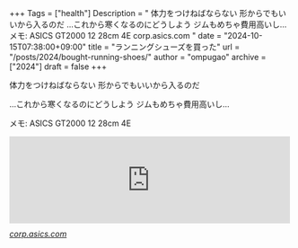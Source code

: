 +++
Tags = ["health"]
Description = " 体力をつけねばならない  形からでもいいから入るのだ  …これから寒くなるのにどうしよう  ジムもめちゃ費用高いし…  メモ: ASICS GT2000 12 28cm 4E  corp.asics.com "
date = "2024-10-15T07:38:00+09:00"
title = "ランニングシューズを買った"
url = "/posts/2024/bought-running-shoes/"
author = "ompugao"
archive = ["2024"]
draft = false
+++

<body>
<p>体力をつけねばならない  形からでもいいから入るのだ</p>

<p>…これから寒くなるのにどうしよう  ジムもめちゃ費用高いし…</p>

<p>メモ: ASICS GT2000 12 28cm 4E</p>

<p><iframe src="https://hatenablog-parts.com/embed?url=https%3A%2F%2Fcorp.asics.com%2Fjp%2Fpress%2Farticle%2F2023-09-21" title="株式会社アシックス プレスリリース" class="embed-card embed-webcard" scrolling="no" frameborder="0" style="display: block; width: 100%; height: 155px; max-width: 500px; margin: 10px 0px;" loading="lazy"></iframe><cite class="hatena-citation"><a href="https://corp.asics.com/jp/press/article/2023-09-21">corp.asics.com</a></cite></p>
</body>
